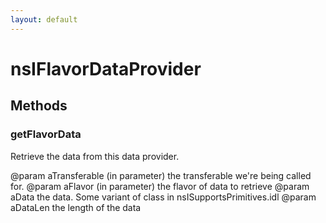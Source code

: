 ```yaml
---
layout: default
---
```


# nsIFlavorDataProvider #

## Methods ##

### getFlavorData ###

Retrieve the data from this data provider.

@param  aTransferable (in parameter) the transferable we're being called for.
@param  aFlavor (in parameter) the flavor of data to retrieve
@param  aData the data. Some variant of class in nsISupportsPrimitives.idl
@param  aDataLen the length of the data

